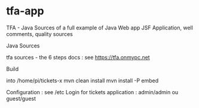 # tfa-app

TFA - Java Sources of a full example of Java Web app
JSF Application, well comments, quality sources 

Java Sources

   tfa sources - the 6 steps 
   docs : see https://tfa.onmypc.net   
   
Build

   into /home/pi/tickets-x
      mvn clean install
      mvn install -P embed
      
Configuration : see /etc
   Login for tickets application : admin/admin  ou guest/guest
                    